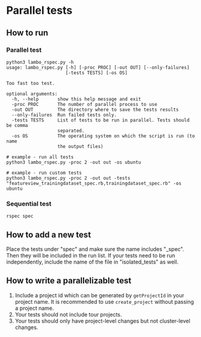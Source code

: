 # Parallel tests

## How to run

### Parallel test
```
python3 lambo_rspec.py -h
usage: lambo_rspec.py [-h] [-proc PROC] [-out OUT] [--only-failures]
                      [-tests TESTS] [-os OS]

Too fast too test.

optional arguments:
  -h, --help       show this help message and exit
  -proc PROC       The number of parallel process to use
  -out OUT         The directory where to save the tests results
  --only-failures  Run failed tests only.
  -tests TESTS     List of tests to be run in parallel. Tests should be comma
                   separated.
  -os OS           The operating system on which the script is run (to name
                   the output files)
             
# example - run all tests   
python3 lambo_rspec.py -proc 2 -out out -os ubuntu
          
# example - run custom tests
python3 lambo_rspec.py -proc 2 -out out -tests "featureview_trainingdataset_spec.rb,trainingdataset_spec.rb" -os ubuntu
```

### Sequential test
```
rspec spec
```

## How to add a new test
Place the tests under "spec" and make sure the name includes "_spec". Then they will be included in the run list. If your tests need to be run independently, include the name of the file in "isolated_tests" as well.

## How to write a parallelizable test
1. Include a project id which can be generated by `getProjectId` in your project name. It is recommended to use `create_project` without passing a project name.
2. Your tests should not include tour projects.
3. Your tests should only have project-level changes but not cluster-level changes.